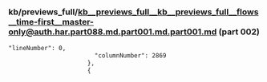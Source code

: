 ### kb/previews_full/kb__previews_full__kb__previews_full__flows__time-first__master-only@auth.har.part088.md.part001.md.part001.md (part 002)

```md
"lineNumber": 0,
                        "columnNumber": 2869
                      },
                      {
         
```

```
